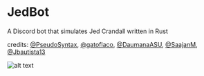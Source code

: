 # JedBot

A Discord bot that simulates Jed Crandall written in Rust

credits: [@PseudoSyntax](https://github.com/PseudoSyntax), [@gatoflaco](https://github.com/gatoflaco), [@DaumanaASU](https://github.com/DaumanaASU), [@SaajanM](https://github.com/SaajanM), [@Jbautista13](https://github.com/Jbautista13)

![alt text](https://github.com/Glowstick0017/JedBot/blob/master/jed.png?raw=true)
